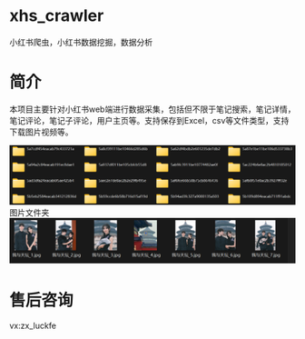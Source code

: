 # xhs_crawler
小红书爬虫，小红书数据挖掘，数据分析

# 简介
本项目主要针对小红书web端进行数据采集，包括但不限于笔记搜索，笔记详情，笔记评论，笔记子评论，用户主页等。支持保存到Excel，csv等文件类型，支持下载图片视频等。

![图片列表](img/figure2.png)
图片文件夹
![图片列表](img/figure1.png)



# 售后咨询

vx:zx_luckfe
